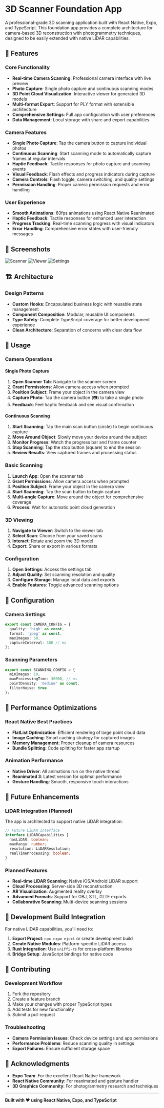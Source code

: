# 3D Scanner Foundation App

A professional-grade 3D scanning application built with React Native, Expo, and TypeScript. This foundation app provides a complete architecture for camera-based 3D reconstruction with photogrammetry techniques, designed to be easily extended with native LiDAR capabilities.

## 🚀 Features

### Core Functionality

- **Real-time Camera Scanning**: Professional camera interface with live preview
- **Photo Capture**: Single photo capture and continuous scanning modes
- **3D Point Cloud Visualization**: Interactive viewer for generated 3D models
- **Multi-format Export**: Support for PLY format with extensible architecture
- **Comprehensive Settings**: Full app configuration with user preferences
- **Data Management**: Local storage with share and export capabilities

### Camera Features

- **Single Photo Capture**: Tap the camera button to capture individual photos
- **Continuous Scanning**: Start scanning mode to automatically capture frames at regular intervals
- **Haptic Feedback**: Tactile responses for photo capture and scanning events
- **Visual Feedback**: Flash effects and progress indicators during capture
- **Camera Controls**: Flash toggle, camera switching, and quality settings
- **Permission Handling**: Proper camera permission requests and error handling

### User Experience

- **Smooth Animations**: 60fps animations using React Native Reanimated
- **Haptic Feedback**: Tactile responses for enhanced user interaction
- **Progress Tracking**: Real-time scanning progress with visual indicators
- **Error Handling**: Comprehensive error states with user-friendly messages

## 📱 Screenshots

![Scanner](./src/screenshots/img.png)
![Viewer](./src/screenshots/img1.png)
![Settings](./src/screenshots/img2.png)

## 🏗️ Architecture

### Design Patterns

- **Custom Hooks**: Encapsulated business logic with reusable state management
- **Component Composition**: Modular, reusable UI components
- **Type Safety**: Complete TypeScript coverage for better development experience
- **Clean Architecture**: Separation of concerns with clear data flow

## 🎯 Usage

### Camera Operations

#### Single Photo Capture

1. **Open Scanner Tab**: Navigate to the scanner screen
2. **Grant Permissions**: Allow camera access when prompted
3. **Position Subject**: Frame your object in the camera view
4. **Capture Photo**: Tap the camera button (📷) to take a single photo
5. **Feedback**: Feel haptic feedback and see visual confirmation

#### Continuous Scanning

1. **Start Scanning**: Tap the main scan button (circle) to begin continuous capture
2. **Move Around Object**: Slowly move your device around the subject
3. **Monitor Progress**: Watch the progress bar and frame counter
4. **Stop Scanning**: Tap the stop button (square) to end the session
5. **Review Results**: View captured frames and processing status

### Basic Scanning

1. **Launch App**: Open the scanner tab
2. **Grant Permissions**: Allow camera access when prompted
3. **Position Subject**: Frame your object in the camera view
4. **Start Scanning**: Tap the scan button to begin capture
5. **Multi-angle Capture**: Move around the object for comprehensive coverage
6. **Process**: Wait for automatic point cloud generation

### 3D Viewing

1. **Navigate to Viewer**: Switch to the viewer tab
2. **Select Scan**: Choose from your saved scans
3. **Interact**: Rotate and zoom the 3D model
4. **Export**: Share or export in various formats

### Configuration

1. **Open Settings**: Access the settings tab
2. **Adjust Quality**: Set scanning resolution and quality
3. **Configure Storage**: Manage local data and exports
4. **Enable Features**: Toggle advanced scanning options

## 🔧 Configuration

### Camera Settings

```typescript
export const CAMERA_CONFIG = {
  quality: 'high' as const,
  format: 'jpeg' as const,
  maxImages: 50,
  captureInterval: 500 // ms
};
```

### Scanning Parameters

```typescript
export const SCANNING_CONFIG = {
  minImages: 10,
  maxProcessingTime: 30000, // ms
  pointDensity: 'medium' as const,
  filterNoise: true
};
```

## 🚀 Performance Optimizations

### React Native Best Practices

- **FlatList Optimization**: Efficient rendering of large point cloud data
- **Image Caching**: Smart caching strategy for captured images
- **Memory Management**: Proper cleanup of camera resources
- **Bundle Splitting**: Code splitting for faster app startup

### Animation Performance

- **Native Driver**: All animations run on the native thread
- **Reanimated 3**: Latest version for optimal performance
- **Gesture Handling**: Smooth, responsive touch interactions

## 🔮 Future Enhancements

### LiDAR Integration (Planned)

The app is architected to support native LiDAR integration:

```typescript
// Future LiDAR interface
interface LiDARCapabilities {
  hasLiDAR: boolean;
  maxRange: number;
  resolution: LiDARResolution;
  realTimeProcessing: boolean;
}
```

### Planned Features

- **Real-time LiDAR Scanning**: Native iOS/Android LiDAR support
- **Cloud Processing**: Server-side 3D reconstruction
- **AR Visualization**: Augmented reality overlay
- **Advanced Formats**: Support for OBJ, STL, GLTF exports
- **Collaborative Scanning**: Multi-device scanning sessions

## 🧪 Development Build Integration

For native LiDAR capabilities, you'll need to:

1. **Export Project**: `npx expo eject` or create development build
2. **Create Native Modules**: Platform-specific LiDAR access
3. **Rust Integration**: Use `uniffi-rs` for cross-platform libraries
4. **Bridge Setup**: JavaScript bindings for native code

## 📝 Contributing

### Development Workflow

1. Fork the repository
2. Create a feature branch
3. Make your changes with proper TypeScript types
4. Add tests for new functionality
5. Submit a pull request

### Troubleshooting

- **Camera Permission Issues**: Check device settings and app permissions
- **Performance Problems**: Reduce scanning quality in settings
- **Export Failures**: Ensure sufficient storage space

## 🙏 Acknowledgments

- **Expo Team**: For the excellent React Native framework
- **React Native Community**: For reanimated and gesture handler
- **3D Graphics Community**: For photogrammetry research and techniques

---

**Built with ❤️ using React Native, Expo, and TypeScript**
